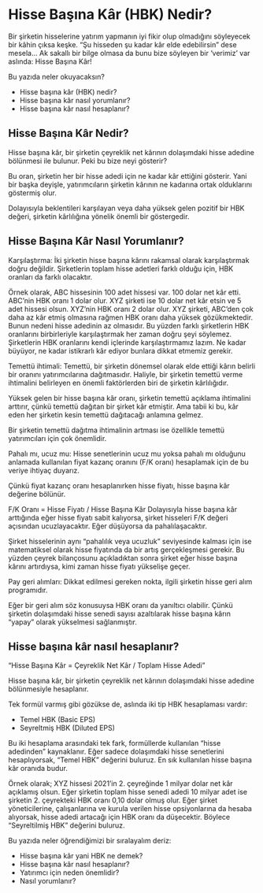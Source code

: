 # Hisse Başına Kâr (HBK) Nedir?

Bir şirketin hisselerine yatırım yapmanın iyi fikir olup olmadığını söyleyecek bir kâhin çıksa keşke. “Şu hisseden şu kadar kâr elde edebilirsin” dese mesela… Ak sakallı bir bilge olmasa da bunu bize söyleyen bir ‘verimiz’ var aslında: Hisse Başına Kâr! 

Bu yazıda neler okuyacaksın?
- Hisse başına kâr (HBK) nedir?
- Hisse başına kâr nasıl yorumlanır?
- Hisse başına kâr nasıl hesaplanır?

## Hisse Başına Kâr Nedir?

Hisse başına kâr, bir şirketin çeyreklik net kârının dolaşımdaki hisse adedine bölünmesi ile bulunur. Peki bu bize neyi gösterir?

Bu oran, şirketin her bir hisse adedi için ne kadar kâr ettiğini gösterir. Yani bir başka deyişle, yatırımcıların şirketin kârının ne kadarına ortak olduklarını göstermiş olur.

Dolayısıyla beklentileri karşılayan veya daha yüksek gelen pozitif bir HBK değeri, şirketin kârlılığına yönelik önemli bir göstergedir.

## Hisse Başına Kâr Nasıl Yorumlanır?

Karşılaştırma: İki şirketin hisse başına kârını rakamsal olarak karşılaştırmak doğru değildir. Şirketlerin toplam hisse adetleri farklı olduğu için, HBK oranları da farklı olacaktır.

Örnek olarak, ABC hissesinin 100 adet hissesi var. 100 dolar net kâr etti. ABC’nin HBK oranı 1 dolar olur. XYZ şirketi ise 10 dolar net kâr etsin ve 5 adet hissesi olsun. XYZ’nin HBK oranı 2 dolar olur. XYZ şirketi, ABC’den çok daha az kâr etmiş olmasına rağmen HBK oranı daha yüksek gözükmektedir. Bunun nedeni hisse adedinin az olmasıdır.
Bu yüzden farklı şirketlerin HBK oranlarını birbirleriyle karşılaştırmak her zaman doğru şeyi söylemez. Şirketlerin HBK oranlarını kendi içlerinde karşılaştırmamız lazım. Ne kadar büyüyor, ne kadar istikrarlı kâr ediyor bunlara dikkat etmemiz gerekir.

Temettü ihtimali: Temettü, bir şirketin dönemsel olarak elde ettiği kârın belirli bir oranını yatırımcılarına dağıtmasıdır. Haliyle, bir şirketin temettü verme ihtimalini belirleyen en önemli faktörlerden biri de şirketin kârlılığıdır. 

Yüksek gelen bir hisse başına kâr oranı, şirketin temettü açıklama ihtimalini arttırır, çünkü temettü dağıtan bir şirket kâr etmiştir. Ama tabii ki bu, kâr eden her şirketin kesin temettü dağıtacağı anlamına gelmez.

Bir şirketin temettü dağıtma ihtimalinin artması ise özellikle temettü yatırımcıları için çok önemlidir.

Pahalı mı, ucuz mu: Hisse senetlerinin ucuz mu yoksa pahalı mı olduğunu anlamada kullanılan fiyat kazanç oranını (F/K oranı) hesaplamak için de bu veriye ihtiyaç duyarız. 

Çünkü fiyat kazanç oranı hesaplanırken hisse fiyatı, hisse başına kâr değerine bölünür. 

F/K Oranı = Hisse Fiyatı / Hisse Başına Kâr
Dolayısıyla hisse başına kâr arttığında eğer hisse fiyatı sabit kalıyorsa, şirket hisseleri F/K değeri açısından ucuzlayacaktır. Eğer düşüyorsa da pahalılaşacaktır. 

Şirket hisselerinin aynı “pahalılık veya ucuzluk” seviyesinde kalması için ise matematiksel olarak hisse fiyatında da bir artış gerçekleşmesi gerekir. Bu yüzden çeyrek bilançosunu açıkladıktan sonra şirket eğer hisse başına kârını artırdıysa, kimi zaman hisse fiyatı yükselişe geçer.

Pay geri alımları: Dikkat edilmesi gereken nokta, ilgili şirketin hisse geri alım programıdır.

Eğer bir geri alım söz konusuysa HBK oranı da yanıltıcı olabilir. Çünkü şirketin dolaşımdaki hisse senedi sayısı azaltılarak hisse başına kârın “yapay” olarak yükselmesi sağlanmıştır.

## Hisse başına kâr nasıl hesaplanır?

“Hisse Başına Kâr = Çeyreklik Net Kâr / Toplam Hisse Adedi”

Hisse başına kâr, bir şirketin çeyreklik net kârının dolaşımdaki hisse adedine bölünmesiyle hesaplanır.

Tek formül varmış gibi gözükse de, aslında iki tip HBK hesaplaması vardır:
- Temel HBK (Basic EPS)
- Seyreltmiş HBK (Diluted EPS)

Bu iki hesaplama arasındaki tek fark, formüllerde kullanılan “hisse adedinden” kaynaklanır. Eğer sadece dolaşımdaki hisse senetlerini hesaplıyorsak, “Temel HBK” değerini buluruz. En sık kullanılan hisse başına kâr oranıda budur. 

Örnek olarak; XYZ hissesi 2021’in 2. çeyreğinde 1 milyar dolar net kâr açıklamış olsun. Eğer şirketin toplam hisse senedi adedi 10 milyar adet ise şirketin 2. çeyrekteki HBK oranı 0,10 dolar olmuş olur.
Eğer şirket yöneticilerine, çalışanlarına ve kurula verilen hisse opsiyonlarına da hesaba alıyorsak, hisse adedi artacağı için HBK oranı da düşecektir. Böylece “Seyreltilmiş HBK” değerini buluruz.

Bu yazıda neler öğrendiğimizi bir sıralayalım deriz:
- Hisse başına kâr yani HBK ne demek?
- Hisse başına kâr nasıl hesaplanır?
- Yatırımcı için neden önemlidir?
- Nasıl yorumlanır?
